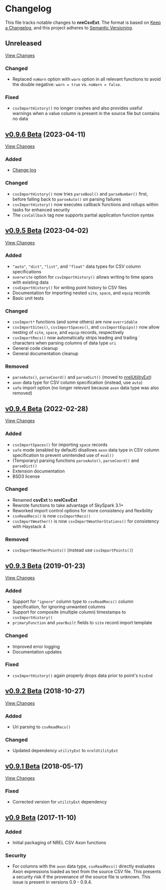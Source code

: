 # Changelog

This file tracks notable changes to **nreCsvExt**. The format is based on
[Keep a Changelog], and this project adheres to [Semantic Versioning].

[Keep a Changelog]: https://keepachangelog.com/ "Keep a Changelog"
[Semantic Versioning]: https://semver.org/ "Semantic Versioning"

## Unreleased

[View Changes](https://github.com/NREL/nrelCsvExt/compare/main...develop)

### Changed

- Replaced `noWarn` option with `warn` option in all relevant functions to avoid
  the double negative: `warn = true` vs. `noWarn = false`.

### Fixed

- `csvImportHistory()` no longer crashes and also provides useful warnings
  when a value column is present in the source file but contains no data

## [v0.9.6 Beta] (2023-04-11)

[v0.9.6 Beta]: https://github.com/NREL/nrelCsvExt/releases/tag/v0.9.6

[View Changes](https://github.com/NREL/nrelCsvExt/compare/v0.9.5...v0.9.6)

### Added

- [Change log](https://github.com/NREL/nrelCsvExt/blob/main/CHANGELOG.md)

### Changed

- `csvImportHistory()` now tries `parseBool()` and `parseNumber()` first, before
  falling back to `parseAuto()` on parsing failures
- `csvImportHistory()` now executes callback functions and rollups within tasks
  for enhanced security
- The `csvCallback` tag now supports partial application function syntax

## [v0.9.5 Beta] (2023-04-02)

[v0.9.5 Beta]: https://github.com/NREL/nrelCsvExt/releases/tag/v0.9.5

[View Changes](https://github.com/NREL/nrelCsvExt/compare/v0.9.4...v0.9.5)

### Added

- `"auto"`, `"dict"`, `"list"`, and `"float"` data types for CSV column
  specifications
- `overwrite` option for `csvImportHistory()` allows writing to time spans with
  existing data
- `csvExportHistory()` for writing point history to CSV files
- Documentation for importing nested `site`, `space`, and `equip` records
- Basic unit tests

### Changed

- `csvImport*` functions (and some others) are now `overridable`
- `csvImportSites()`, `csvImportSpaces()`, and `csvImportEquips()` now allow
  nesting of `site`, `space`, and `equip` records, respectively
- `csvImportRecs()` now automatically strips leading and trailing \` characters
  when parsing columns of data type `uri`
- General code cleanup
- General documentation cleanup

### Removed

- `parseAuto()`, `parseCoord()` and `parseDict()` (moved to
  [nrelUtilityExt](https://github.com/NREL/nrelUtilityExt/))
- `axon` data type for CSV column specification (instead, use `auto`)
- `safe` import option (no longer relevant because `axon` data type was also
  removed)

## [v0.9.4 Beta] (2022-02-28)

[v0.9.4 Beta]: https://github.com/NREL/nrelCsvExt/releases/tag/v0.9.4

[View Changes](https://github.com/NREL/nrelCsvExt/compare/v0.9.3...v0.9.4)

### Added

- `csvImportSpaces()` for importing `space` records
- `safe` mode (enabled by default) disallows `axon` data type in CSV column
  specification to prevent unintended use of `eval()`
- (Temporary) parsing functions `parseAuto()`, `parseCoord()` and `parseDict()`
- Extension documentation
- BSD3 license

### Changed

- Renamed **csvExt** to **nrelCsvExt**
- Rewrote functions to take advantage of SkySpark 3.1+
- Reworked import control options for more consistency and flexibility
- `csvReadRecs()` is now `csvImportRecs()`
- `csvImportWeather()` is now `csvImportWeatherStations()` for consistency with
  Haystack 4
  
### Removed

- `csvImportWeatherPoints()` (instead use `csvImportPoints()`)

## [v0.9.3 Beta] (2019-01-23)

[v0.9.3 Beta]: https://github.com/NREL/nrelCsvExt/releases/tag/v0.9.3

[View Changes](https://github.com/NREL/nrelCsvExt/compare/v0.9.2...v0.9.3)

### Added

- Support for `"ignore"` column type to `csvReadRecs()` column specification,
  for ignoring unwanted columns
- Support for composite (multiple column) timestamps to `csvImportHistory()`
- `primaryFunction` and `yearBuilt` fields to `site` record import template

### Changed

- Improved error logging
- Documentation updates

### Fixed

- `csvImportHistory()` again properly drops data prior to point's `hisEnd`

## [v0.9.2 Beta] (2018-10-27)

[v0.9.2 Beta]: https://github.com/NREL/nrelCsvExt/releases/tag/v0.9.2

[View Changes](https://github.com/NREL/nrelCsvExt/compare/v0.9.1...v0.9.2)

### Added

- Uri parsing to `csvReadRecs()`

### Changed

- Updated dependency `utilityExt` to `nrelUtilityExt`

## [v0.9.1 Beta] (2018-05-17)

[v0.9.1 Beta]: https://github.com/NREL/nrelCsvExt/releases/tag/v0.9.1

[View Changes](https://github.com/NREL/nrelCsvExt/compare/v0.9...v0.9.1)

### Fixed

- Corrected version for `utilityExt` dependency

## [v0.9 Beta] (2017-11-10)

[v0.9 Beta]: https://github.com/NREL/nrelCsvExt/releases/tag/v0.9

### Added

- Initial packaging of NREL CSV Axon functions

### Security

- For columns with the `axon` data type, `csvReadRecs()` directly evaluates Axon
  expressions loaded as text from the source CSV file. This presents a security
  risk if the provenance of the source file is unknown. This issue is present
  in versions 0.9 - 0.9.4.